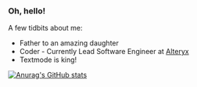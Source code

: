 ### Oh, hello!

A few tidbits about me:
* Father to an amazing daughter
* Coder - Currently Lead Software Engineer at [Alteryx](https://www.alteryx.com/)
* Textmode is king!

[![Anurag's GitHub stats](https://github-readme-stats.vercel.app/api?username=NuSkooler&theme=radical&count_private=true)](https://github.com/anuraghazra/github-readme-stats)

<!--
**NuSkooler/NuSkooler** is a ✨ _special_ ✨ repository because its `README.md` (this file) appears on your GitHub profile.

Here are some ideas to get you started:

- 🔭 I’m currently working on ...
- 🌱 I’m currently learning ...
- 👯 I’m looking to collaborate on ...
- 🤔 I’m looking for help with ...
- 💬 Ask me about ...
- 📫 How to reach me: ...
- 😄 Pronouns: ...
- ⚡ Fun fact: ...
-->
